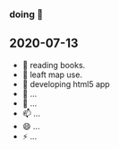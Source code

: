 ### doing 👋

  ## 2020-07-13
- 🔭 reading books.
- 🌱 leaft map use.
- 👯 developing html5 app
- 🤔  ...
- 💬  ...
- 📫  ...
- 😄  ...
- ⚡   ...

